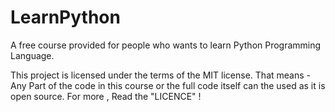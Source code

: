 # LearnPython
A free course provided for people who wants to learn Python Programming Language.

This project is licensed under the terms of the MIT license. 
That means - Any Part of the code in this course or the full code itself can the used as it is  open source. 
For more , Read the "LICENCE" !